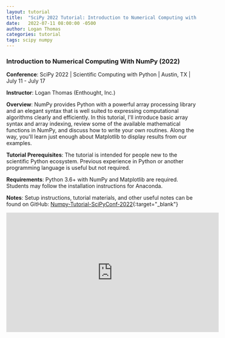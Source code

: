 ```yaml
---
layout: tutorial
title:  "SciPy 2022 Tutorial: Introduction to Numerical Computing with Numpy"
date:   2022-07-11 08:00:00 -0500
author: Logan Thomas
categories: tutorial
tags: scipy numpy
---
```

### Introduction to Numerical Computing With NumPy (2022)

**Conference**: SciPy 2022 &#124; Scientific Computing with Python &#124; Austin, TX &#124; July 11 - July 17

**Instructor**: Logan Thomas (Enthought, Inc.)

**Overview**: NumPy provides Python with a powerful array processing library and an elegant syntax that is well suited to expressing computational algorithms clearly and efficiently. In this tutorial, I'll introduce basic array syntax and array indexing, review some of the available mathematical functions in NumPy, and discuss how to write your own routines. Along the way, you'll learn just enough about Matplotlib to display results from our examples.

**Tutorial Prerequisites**: The tutorial is intended for people new to the scientific Python ecosystem. Previous experience in Python or another programming language is useful but not required.

**Requirements**: Python 3.6+ with NumPy and Matplotlib are required. Students may follow the installation instructions for Anaconda.

**Notes**: Setup instructions, tutorial materials, and other useful notes can be found on GitHub: [Numpy-Tutorial-SciPyConf-2022](https://github.com/enthought/Numpy-Tutorial-SciPyConf-2022/){:target="_blank"}

<iframe width="560" height="315" src="https://www.youtube.com/embed/bveHFn0G4Zg" title="YouTube video player" frameborder="0" allow="accelerometer; autoplay; clipboard-write; encrypted-media; gyroscope; picture-in-picture" allowfullscreen></iframe>
